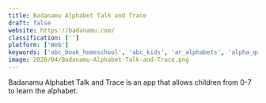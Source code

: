 ```yaml
---
title: Badanamu Alphabet Talk and Trace
draft: false 
website: https://badanamu.com/
classification: ['']
platform: ['Web']
keywords: ['abc_book_homeschool', 'abc_kids', 'ar_alphabets', 'alpha_quest', 'alphabear', 'alphabeat', 'animal_alphabet_tracing_games', 'brain_pump', 'gitden_reader', 'greetings_for_children', 'home_kg', 'keezy_drummer', 'kletters', 'metamorphabet', 'myabcs', 'scribble_audio', 'super_looper', 'toddler_montessori_phonics', 'wavepot', 'wonderbox', 'wonster_words', 'zebrainy_abcs']
image: 2020/04/Badanamu-Alphabet-Talk-and-Trace.png
---
```

Badanamu Alphabet Talk and Trace is an app that allows children from 0-7 to learn the alphabet.